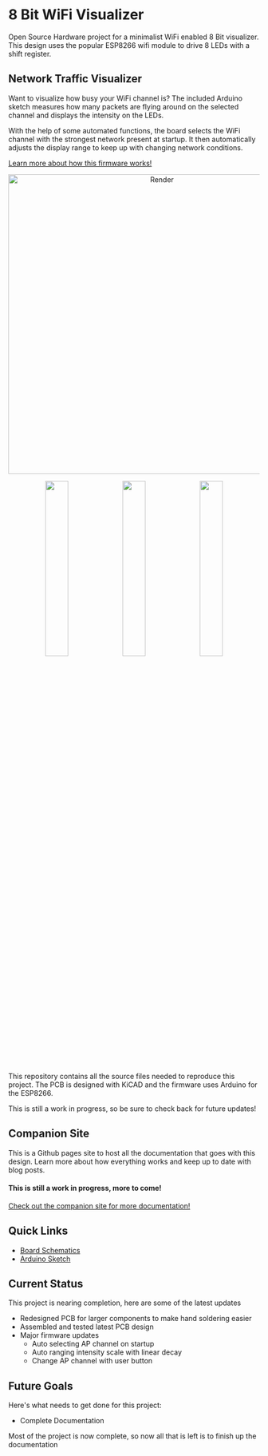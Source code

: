 # 8 Bit WiFi Visualizer
Open Source Hardware project for a minimalist WiFi enabled 8 Bit visualizer. This design uses the popular ESP8266 wifi module to drive 8 LEDs with a shift register.

## Network Traffic Visualizer
Want to visualize how busy your WiFi channel is? The included Arduino sketch measures how many packets are flying around on the selected channel and displays the intensity on the LEDs.

With the help of some automated functions, the board selects the WiFi channel with the strongest network present at startup. It then automatically adjusts the display range to keep up with changing network conditions.

[Learn more about how this firmware works!](https://stasiselectronics.github.io/8BitWiFiVisualizer/docs/enclosure/automatic-firmware/)

<p align="center">
  <img src="https://raw.githubusercontent.com/ChandlerMcCowan/8BitWiFiVisualizer/master/Hardware%20Files/3D%20Model/8Bit_WiFi_Visualizer_PCBA.png" alt="Render" width="600"/>
</p>

<p align="center">
  <img src="https://github.com/stasiselectronics/8BitWiFiVisualizer/raw/gh-pages/assets/images/pcba_left.JPG" width="30%" />
  <img src="https://github.com/stasiselectronics/8BitWiFiVisualizer/raw/gh-pages/assets/images/pcba_front.JPG" width="30%" /> 
  <img src="https://github.com/stasiselectronics/8BitWiFiVisualizer/raw/gh-pages/assets/images/pcba_right.JPG" width="30%" />
</p>
This repository contains all the source files needed to reproduce this project. The PCB is designed with KiCAD and the firmware uses Arduino for the ESP8266.

This is still a work in progress, so be sure to check back for future updates!

## Companion Site
This is a Github pages site to host all the documentation that goes with this design. Learn more about how everything works and keep up to date with blog posts. 

<h4>This is still a work in progress, more to come!</h4>

[Check out the companion site for more documentation!](https://stasiselectronics.github.io/8BitWiFiVisualizer/)


## Quick Links
- [Board Schematics](https://github.com/stasiselectronics/8BitWiFiVisualizer/blob/master/Hardware%20Files/PDFs/8Bit_WiFi_Visualizer_Schematic.pdf)
- [Arduino Sketch](https://github.com/stasiselectronics/8BitWiFiVisualizer/blob/master/Firmware%20Files/PacketVisualizer_auto/PacketVisualizer_auto.ino)

## Current Status

This project is nearing completion, here are some of the latest updates
- Redesigned PCB for larger components to make hand soldering easier
- Assembled and tested latest PCB design
- Major firmware updates
    - Auto selecting AP channel on startup
    - Auto ranging intensity scale with linear decay
    - Change AP channel with user button

## Future Goals

Here's what needs to get done for this project:
- Complete Documentation

Most of the project is now complete, so now all that is left is to finish up the documentation

